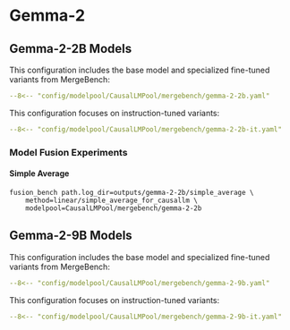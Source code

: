 # Gemma-2

## Gemma-2-2B Models

This configuration includes the base model and specialized fine-tuned variants from MergeBench:

```yaml title="config/modelpool/CausalLMPool/mergebench/gemma-2-2b.yaml"
--8<-- "config/modelpool/CausalLMPool/mergebench/gemma-2-2b.yaml"
```

This configuration focuses on instruction-tuned variants:

```yaml title="config/modelpool/CausalLMPool/mergebench/gemma-2-2b-it.yaml"
--8<-- "config/modelpool/CausalLMPool/mergebench/gemma-2-2b-it.yaml"
```

### Model Fusion Experiments

#### Simple Average

```shell
fusion_bench path.log_dir=outputs/gemma-2-2b/simple_average \
    method=linear/simple_average_for_causallm \
    modelpool=CausalLMPool/mergebench/gemma-2-2b
```

## Gemma-2-9B Models

This configuration includes the base model and specialized fine-tuned variants from MergeBench:

```yaml title="config/modelpool/CausalLMPool/mergebench/gemma-2-9b.yaml"
--8<-- "config/modelpool/CausalLMPool/mergebench/gemma-2-9b.yaml"
```

This configuration focuses on instruction-tuned variants:

```yaml title="config/modelpool/CausalLMPool/mergebench/gemma-2-9b-it.yaml"
--8<-- "config/modelpool/CausalLMPool/mergebench/gemma-2-9b-it.yaml"
```
